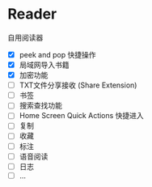 # Reader
自用阅读器

- [x] peek and pop 快捷操作 
- [x] 局域网导入书籍 
- [x] 加密功能 
- [ ] TXT文件分享接收 (Share Extension) 
- [ ] 书签 
- [ ] 搜索查找功能 
- [ ] Home Screen Quick Actions 快捷进入 
- [ ] 复制 
- [ ] 收藏 
- [ ] 标注 
- [ ] 语音阅读 
- [ ] 日志
- [ ] ... 
